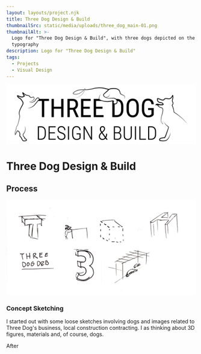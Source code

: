 ```yaml
---
layout: layouts/project.njk
title: Three Dog Design & Build
thumbnailSrc: static/media/uploads/three_dog_main-01.png
thumbnailAlt: >-
  Logo for "Three Dog Design & Build", with three dogs depicted on the
  typography
description: Logo for "Three Dog Design & Build"
tags:
  - Projects
  - Visual Design
---
```

![Logo for "Three Dog Design & Build"](static/media/uploads/three_dog_main_hires_whitebg.png "Three Dog D&B Logo")

# Three Dog Design & Build

## Process

![Early concept sketches involving type, 3D figures, and dogs](static/media/uploads/concept_sketches.jpg "Three Dog Concept Sketches")

### Concept Sketching

I started out with some loose sketches involving dogs and images related to Three Dog's business, local construction contracting. I as thinking about 3D figures, materials and, of course, dogs.

After
